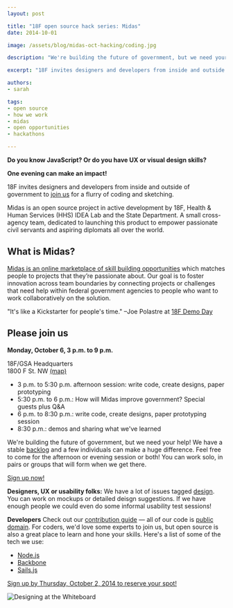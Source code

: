 ```yaml
---
layout: post

title: "18F open source hack series: Midas"
date: 2014-10-01

image: /assets/blog/midas-oct-hacking/coding.jpg

description: "We're building the future of government, but we need your help! Join us for a session of coding or UX design. Feel free to come for the afternoon or evening session or both! You can work solo, in pairs or groups that will form when we get there. "

excerpt: "18F invites designers and developers from inside and outside of government to join us for a flurry of coding and sketching.  Midas is an open source project in active development by 18F, Health & Human Services (HHS) IDEA Lab and the State Department.  A small cross-agency team, dedicated to launching this product to empower passionate civil servants and aspiring diplomats all over the world."

authors:
- sarah

tags:
- open source
- how we work
- midas
- open opportunities
- hackathons

---
```


**Do you know JavaScript?  Or do you have UX or visual design skills?**

**One evening can make an impact!**

18F invites designers and developers from inside and outside of government to [join us](https://www.eventbrite.com/e/18f-open-source-hack-series-midas-tickets-13365270885) for a flurry of coding and sketching.

 Midas is an open source project in active development by 18F, Health & Human Services (HHS) IDEA Lab and the State Department.  A small cross-agency team, dedicated to launching this product to empower passionate civil servants and aspiring diplomats all over the world.

## What is Midas?

[Midas is an online marketplace of skill building opportunities]({{site.baseurl}}/2014/07/16/midas-a-marketplace-for-innovation-in-government) which matches people to projects that they’re passionate about. Our goal is to foster innovation across team boundaries by connecting projects or challenges that need help within federal government agencies to people who want to work collaboratively on the solution.

"It's like a Kickstarter for people's time." –Joe Polastre at [18F Demo Day](https://speakerdeck.com/18f/innovation-toolkit-18f-demo-day-9-may-2014?slide=3)

## Please join us

**Monday, October 6, 3 p.m. to 9 p.m.**

18F/GSA Headquarters  
1800 F St. NW [(map)](https://goo.gl/maps/WUSCO)

* 3 p.m. to 5:30 p.m. afternoon session: write code, create designs, paper prototyping
* 5:30 p.m. to 6 p.m.: How will Midas improve government? Special guests plus Q&A
* 6 p.m. to 8:30 p.m.: write code, create designs, paper prototyping session
* 8:30 p.m.: demos and sharing what we've learned

We're building the future of government, but we need your help!  We have a stable [backlog](https://github.com/18F/midas/issues) and a few individuals can make a huge difference. Feel free to come for the afternoon or evening session or both!  You can work solo, in pairs or groups that will form when we get there.

[Sign up now!](https://www.eventbrite.com/e/18f-open-source-hack-series-midas-tickets-13365270885)

**Designers, UX or usability folks:** We have a lot of issues tagged [design](https://github.com/18F/midas/labels/design). You can work on mockups or detailed deisgn suggestions.  If we have enough people we could even do some informal usability test sessions!

**Developers** Check out our [contribution guide](https://github.com/18F/midas/blob/devel/CONTRIBUTING.md) — all of our code is [public domain](https://github.com/18F/midas/blob/devel/LICENSE.md).  For coders, we'd love some experts to join us, but open source is also a great place to learn and hone your skills.  Here's a list of some of the tech we use:

* [Node.js](http://nodejs.org/)
* [Backbone](http://backbonejs.org/)
* [Sails.js](http://sailsjs.org/)

[Sign up by Thursday, October 2, 2014 to reserve your spot!](https://www.eventbrite.com/e/18f-open-source-hack-series-midas-tickets-13365270885)


![Designing at the
Whiteboard]({{site.baseurl}}/assets/blog/midas-oct-hacking/whiteboard_design.jpg)
